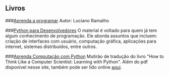 Livros
------

###[Aprenda a programar](http://www.python.org.br/wiki/AprendaProgramar)
Autor: Luciano Ramalho

###[Python para Desenvolvedores](http://ark4n.wordpress.com/python/)
O material é voltado para quem já tem algum conhecimento de programação. Ele aborda assuntos que incluem: criação de interfaces com usuário, computação gráfica, aplicações para internet, sistemas distribuídos, entre outros.

###[Aprenda Computação com Python](https://code.google.com/p/aprendacompy/)
Mutirão de tradução do livro "How to Think Like a Computer Scientist: Learning with Python".
Além do pdf disponível nesse site, também pode ser lido online [aqui](http://py.franciscosouza.net/).

